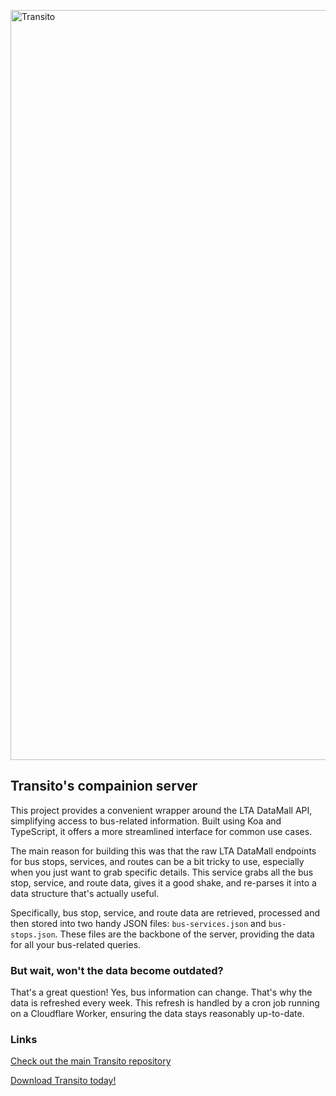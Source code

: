 [<img width="1200" alt="Transito" src="https://github.com/user-attachments/assets/f34b4d0e-964c-4d95-a882-d993bb7544f2" />](https://transito.tnitish.com)
## Transito's compainion server
This project provides a convenient wrapper around the LTA DataMall API, simplifying access to bus-related information. Built using Koa and TypeScript, it offers a more streamlined interface for common use cases.

The main reason for building this was that the raw LTA DataMall endpoints for bus stops, services, and routes can be a bit tricky to use, especially when you just want to grab specific details. This service grabs all the bus stop, service, and route data, gives it a good shake, and re-parses it into a data structure that's actually useful. 

Specifically, bus stop, service, and route data are retrieved, processed and then stored into two handy JSON files: `bus-services.json` and `bus-stops.json`. These files are the backbone of the server, providing the data for all your bus-related queries.

### But wait, won't the data become outdated?
That's a great question! Yes, bus information can change. That's why the data is refreshed every week. This refresh is handled by a cron job running on a Cloudflare Worker, ensuring the data stays reasonably up-to-date.

### Links
[Check out the main Transito repository](https://github.com/TechSupportz/transito-flutter)

[Download Transito today!](https://transito.tnitish.com)
